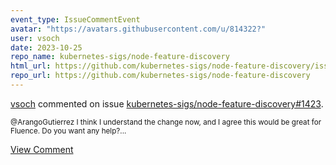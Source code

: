 ```yaml
---
event_type: IssueCommentEvent
avatar: "https://avatars.githubusercontent.com/u/814322?"
user: vsoch
date: 2023-10-25
repo_name: kubernetes-sigs/node-feature-discovery
html_url: https://github.com/kubernetes-sigs/node-feature-discovery/issues/1423
repo_url: https://github.com/kubernetes-sigs/node-feature-discovery
---
```


<a href='https://github.com/vsoch' target='_blank'>vsoch</a> commented on issue <a href='https://github.com/kubernetes-sigs/node-feature-discovery/issues/1423' target='_blank'>kubernetes-sigs/node-feature-discovery#1423</a>.

<small>@ArangoGutierrez I think I understand the change now, and I agree this would be great for Fluence. Do you want any help?...</small>

<a href='https://github.com/kubernetes-sigs/node-feature-discovery/issues/1423' target='_blank'>View Comment</a>